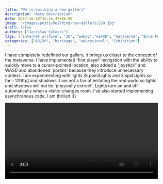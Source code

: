 ```yaml
---
title: "We're building a new gallery"
description: "meta description"
date: 2023-10-10T16:56:47+06:00
image: "/images/posts/building-new-gallery1200.jpg"
draft: false
authors: ["Jaroslaw Solecki"]
tags: ["internet archive", "3D", "webGL","webXR", "metaverse", "Blue Point Art Archive", "documentation"]
categories: ["AR/XR", "heritage", "educational", "Exhibition"]
---
```


I have completely redefined our gallery. It brings us closer to the concept of the metaverse. I have implemented 'first player' navigation with the ability to quickly move to a cursor-pointed location, also added a "joystick" and WASD and abandoned 'portals' because they introduce unnecessary context. I am experimenting with lights [8 pointLights and 2 spotLights so far - 120ftp] and shadows. I am not a fan of imitating the real world so lights and shadows will not be 'physically correct'. Lights turn on and off automatically when a visitor changes room. I've also started implementing asynchronous code. I am thrilled :)) 

<Video
  width="100%"
  src="https://gateway.bluepointart.uk/ipfs/bafybeib3ytjy4zffr3bhwxax5hf4ojwdnbecpwybwwu6foa2o3rzaew6iq"
  autoplay
/>